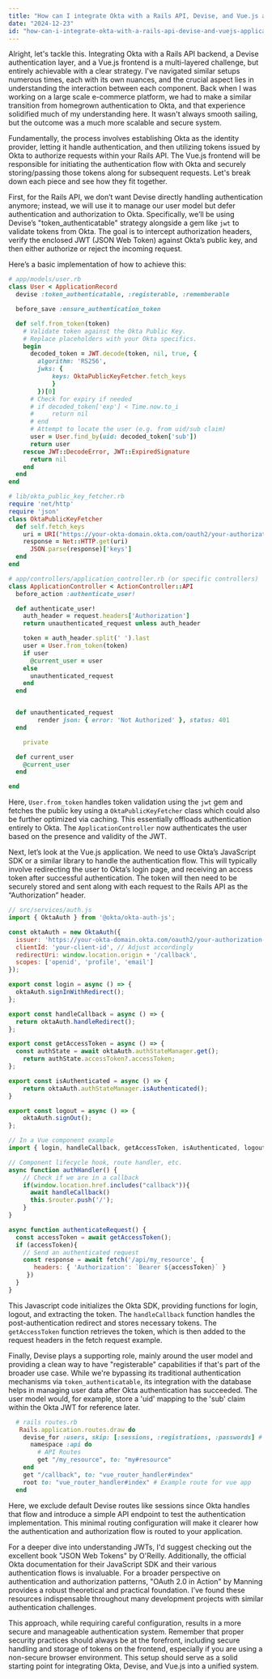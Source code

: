 ```yaml
---
title: "How can I integrate Okta with a Rails API, Devise, and Vue.js application?"
date: "2024-12-23"
id: "how-can-i-integrate-okta-with-a-rails-api-devise-and-vuejs-application"
---
```


Alright, let's tackle this. Integrating Okta with a Rails API backend, a Devise authentication layer, and a Vue.js frontend is a multi-layered challenge, but entirely achievable with a clear strategy. I've navigated similar setups numerous times, each with its own nuances, and the crucial aspect lies in understanding the interaction between each component. Back when I was working on a large scale e-commerce platform, we had to make a similar transition from homegrown authentication to Okta, and that experience solidified much of my understanding here. It wasn't always smooth sailing, but the outcome was a much more scalable and secure system.

Fundamentally, the process involves establishing Okta as the identity provider, letting it handle authentication, and then utilizing tokens issued by Okta to authorize requests within your Rails API. The Vue.js frontend will be responsible for initiating the authentication flow with Okta and securely storing/passing those tokens along for subsequent requests. Let's break down each piece and see how they fit together.

First, for the Rails API, we don’t want Devise directly handling authentication anymore; instead, we will use it to manage our user model but defer authentication and authorization to Okta. Specifically, we’ll be using Devise’s "token_authenticatable" strategy alongside a gem like `jwt` to validate tokens from Okta. The goal is to intercept authorization headers, verify the enclosed JWT (JSON Web Token) against Okta’s public key, and then either authorize or reject the incoming request.

Here’s a basic implementation of how to achieve this:

```ruby
# app/models/user.rb
class User < ApplicationRecord
  devise :token_authenticatable, :registerable, :rememberable

  before_save :ensure_authentication_token

  def self.from_token(token)
    # Validate token against the Okta Public Key.
    # Replace placeholders with your Okta specifics.
    begin
      decoded_token = JWT.decode(token, nil, true, {
        algorithm: 'RS256',
        jwks: {
            keys: OktaPublicKeyFetcher.fetch_keys
            }
        })[0]
      # Check for expiry if needed
      # if decoded_token['exp'] < Time.now.to_i
      #     return nil
      # end
      # Attempt to locate the user (e.g. from uid/sub claim)
      user = User.find_by(uid: decoded_token['sub'])
      return user
    rescue JWT::DecodeError, JWT::ExpiredSignature
      return nil
    end
  end
end

# lib/okta_public_key_fetcher.rb
require 'net/http'
require 'json'
class OktaPublicKeyFetcher
  def self.fetch_keys
    uri = URI("https://your-okta-domain.okta.com/oauth2/your-authorization-server/v1/keys") # Adjust accordingly
    response = Net::HTTP.get(uri)
      JSON.parse(response)['keys']
  end
end

# app/controllers/application_controller.rb (or specific controllers)
class ApplicationController < ActionController::API
  before_action :authenticate_user!

  def authenticate_user!
    auth_header = request.headers['Authorization']
    return unauthenticated_request unless auth_header

    token = auth_header.split(' ').last
    user = User.from_token(token)
    if user
      @current_user = user
    else
      unauthenticated_request
    end
  end


  def unauthenticated_request
        render json: { error: 'Not Authorized' }, status: 401
  end

    private

  def current_user
    @current_user
  end

end
```

Here, `User.from_token` handles token validation using the `jwt` gem and fetches the public key using a `OktaPublicKeyFetcher` class which could also be further optimized via caching. This essentially offloads authentication entirely to Okta. The `ApplicationController` now authenticates the user based on the presence and validity of the JWT.

Next, let’s look at the Vue.js application. We need to use Okta’s JavaScript SDK or a similar library to handle the authentication flow. This will typically involve redirecting the user to Okta’s login page, and receiving an access token after successful authentication. The token will then need to be securely stored and sent along with each request to the Rails API as the “Authorization” header.

```javascript
// src/services/auth.js
import { OktaAuth } from '@okta/okta-auth-js';

const oktaAuth = new OktaAuth({
  issuer: 'https://your-okta-domain.okta.com/oauth2/your-authorization-server', // Adjust accordingly
  clientId: 'your-client-id', // Adjust accordingly
  redirectUri: window.location.origin + '/callback',
  scopes: ['openid', 'profile', 'email']
});

export const login = async () => {
  oktaAuth.signInWithRedirect();
};

export const handleCallback = async () => {
  return oktaAuth.handleRedirect();
};

export const getAccessToken = async () => {
  const authState = await oktaAuth.authStateManager.get();
    return authState.accessToken?.accessToken;
};

export const isAuthenticated = async () => {
    return oktaAuth.authStateManager.isAuthenticated();
}

export const logout = async () => {
    oktaAuth.signOut();
};

// In a Vue component example
import { login, handleCallback, getAccessToken, isAuthenticated, logout } from '../services/auth.js';

// Component lifecycle hook, route handler, etc.
async function authHandler() {
    // Check if we are in a callback
    if(window.location.href.includes("callback")){
      await handleCallback()
      this.$router.push('/');
    }
}

async function authenticateRequest() {
  const accessToken = await getAccessToken();
  if (accessToken){
    // Send an authenticated request
    const response = await fetch('/api/my_resource', {
       headers: { 'Authorization': `Bearer ${accessToken}` }
     })
  }
}
```

This Javascript code initializes the Okta SDK, providing functions for login, logout, and extracting the token. The `handleCallback` function handles the post-authentication redirect and stores necessary tokens. The `getAccessToken` function retrieves the token, which is then added to the request headers in the fetch request example.

Finally, Devise plays a supporting role, mainly around the user model and providing a clean way to have "registerable" capabilities if that's part of the broader use case. While we're bypassing its traditional authentication mechanisms via `token_authenticatable`, its integration with the database helps in managing user data after Okta authentication has succeeded. The user model would, for example, store a 'uid' mapping to the 'sub' claim within the Okta JWT for reference later.

```ruby
  # rails routes.rb
   Rails.application.routes.draw do
    devise_for :users, skip: [:sessions, :registrations, :passwords] # Exclude unwanted routes
      namespace :api do
        # API Routes
        get "/my_resource", to: "my#resource"
    end
    get "/callback", to: "vue_router_handler#index"
    root to: "vue_router_handler#index" # Example route for vue app
  end
```

Here, we exclude default Devise routes like sessions since Okta handles that flow and introduce a simple API endpoint to test the authentication implementation. This minimal routing configuration will make it clearer how the authentication and authorization flow is routed to your application.

For a deeper dive into understanding JWTs, I'd suggest checking out the excellent book "JSON Web Tokens" by O'Reilly. Additionally, the official Okta documentation for their JavaScript SDK and their various authentication flows is invaluable. For a broader perspective on authentication and authorization patterns, "OAuth 2.0 in Action" by Manning provides a robust theoretical and practical foundation. I’ve found these resources indispensable throughout many development projects with similar authentication challenges.

This approach, while requiring careful configuration, results in a more secure and manageable authentication system. Remember that proper security practices should always be at the forefront, including secure handling and storage of tokens on the frontend, especially if you are using a non-secure browser environment. This setup should serve as a solid starting point for integrating Okta, Devise, and Vue.js into a unified system.
